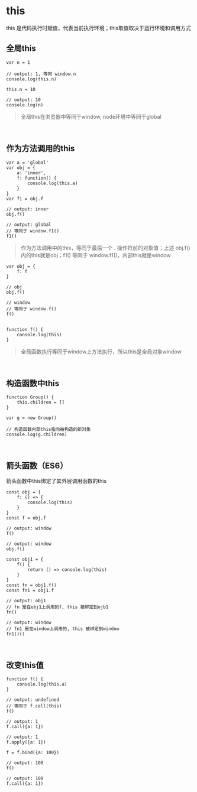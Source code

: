 # this
this 是代码执行时赋值，代表当前执行环境；this取值取决于运行环境和调用方式
<br/>

## 全局this
```
var n = 1

// output: 1, 等同 window.n
console.log(this.n)

this.n = 10

// output: 10
console.log(n)
```

> 全局this在浏览器中等同于window, node环境中等同于global
<br/>

## 作为方法调用的this
```
var a = 'global'
var obj = {
	a: 'inner',
	f: function() {
		console.log(this.a)
	}
}
var f1 = obj.f

// output: inner
obj.f()

// output: global
// 等同于 window.f1()
f1()
```

> 作为方法调用中的this，等同于最后一个 **.** 操作符前的对象值；上述 obj.f() 内的this就是obj；f1() 等同于 window.f1()，内部this就是window

```
var obj = {
	f: f
}

// obj
obj.f()

// window
// 等同于 window.f()
f()


function f() {
	console.log(this)
}
```

> 全局函数执行等同于window上方法执行，所以this是全局对象window
<br/>

## 构造函数中this
```
function Group() {
	this.children = []
}

var g = new Group()

// 构造函数内部this指向被构造的新对象
console.log(g.children)
```
<br/>

## 箭头函数（ES6）
箭头函数中this绑定了其外层调用函数的this

```
const obj = {
	f: () => {
		console.log(this)
	}
}
const f = obj.f

// output: window
f()

// output: window
obj.f()
```
```
const obj1 = {
	f() {
		return () => console.log(this)
	}
}
const fn = obj1.f()
const fn1 = obj1.f

// output: obj1
// fn 是在obj1上调用的f, this 被绑定到ojb1
fn()

// output: window
// fn1 是在window上调用的, this 被绑定到window
fn1()()
```
<br/>

## 改变this值
```
function f() {
	console.log(this.a)
}

// output: undefined
// 等同于 f.call(this)
f()

// output: 1
f.call({a: 1})

// output: 1
f.apply({a: 1})

f = f.bind({a: 100})

// output: 100
f()

// output: 100
f.call({a: 1})
```
